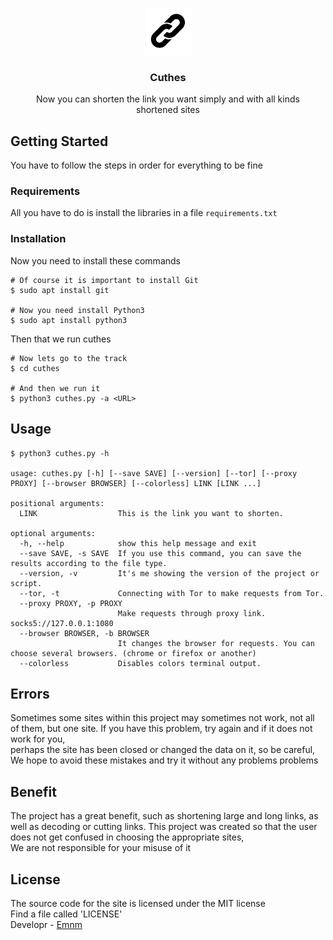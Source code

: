 <p align="center">
  <img src="./assets/banner.png"  alt="logo" height="75">
</p>

<h3 align="center">Cuthes</h3>

<p align="center">
Now you can shorten the link you want simply and with all kinds<br>
shortened sites

## Getting Started
You have to follow the steps in order for everything to be fine
### Requirements
All you have to do is install the libraries in a file <code>requirements.txt</code>

### Installation
Now you need to install these commands
```console
# Of course it is important to install Git
$ sudo apt install git

# Now you need install Python3
$ sudo apt install python3
```
Then that we run cuthes
```console
# Now lets go to the track
$ cd cuthes

# And then we run it
$ python3 cuthes.py -a <URL>
```
## Usage
```console
$ python3 cuthes.py -h

usage: cuthes.py [-h] [--save SAVE] [--version] [--tor] [--proxy PROXY] [--browser BROWSER] [--colorless] LINK [LINK ...]

positional arguments:
  LINK                  This is the link you want to shorten.

optional arguments:
  -h, --help            show this help message and exit
  --save SAVE, -s SAVE  If you use this command, you can save the results according to the file type.
  --version, -v         It's me showing the version of the project or script.
  --tor, -t             Connecting with Tor to make requests from Tor.
  --proxy PROXY, -p PROXY
                        Make requests through proxy link. socks5://127.0.0.1:1080
  --browser BROWSER, -b BROWSER
                        It changes the browser for requests. You can choose several browsers. (chrome or firefox or another)
  --colorless           Disables colors terminal output.

```
## Errors
Sometimes some sites within this project may sometimes not work, not all of them, but one site. If you have this problem, try again and if it does not work for you,<br/> perhaps the site has been closed or changed the data on it, so be careful,<br/> We hope to avoid these mistakes and try it without any problems problems
## Benefit
The project has a great benefit, such as shortening large and long links, as well as decoding or cutting links. This project was created so that the user does not get confused in choosing the appropriate sites,<br/>We are not responsible for your misuse of it
## License
The source code for the site is licensed under the MIT license<br/>
Find a file called 'LICENSE'<br/>
Developr - [Emnm](https://github.com/Enmn)
